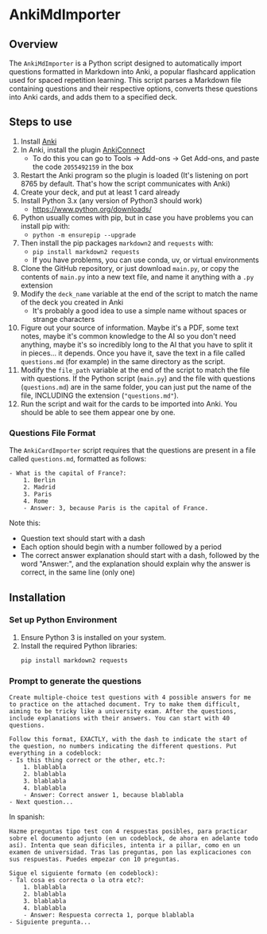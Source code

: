 # AnkiMdImporter

## Overview
The `AnkiMdImporter` is a Python script designed to automatically import questions formatted in Markdown into Anki, a popular flashcard application used for spaced repetition learning. This script parses a Markdown file containing questions and their respective options, converts these questions into Anki cards, and adds them to a specified deck.

## Steps to use
1. Install [Anki](https://apps.ankiweb.net/)
2. In Anki, install the plugin [AnkiConnect](https://ankiweb.net/shared/info/2055492159)
    - To do this you can go to Tools -> Add-ons -> Get Add-ons, and paste the code ``2055492159`` in the box
3. Restart the Anki program so the plugin is loaded (It's listening on port 8765 by default. That's how the script communicates with Anki)
4. Create your deck, and put at least 1 card already
5. Install Python 3.x (any version of Python3 should work)
    - https://www.python.org/downloads/
6. Python usually comes with pip, but in case you have problems you can install pip with:
    - `python -m ensurepip --upgrade`
7. Then install the pip packages `markdown2` and `requests` with:
    - `pip install markdown2 requests`
    - If you have problems, you can use conda, uv, or virtual environments
8. Clone the GitHub repository, or just download `main.py`, or copy the contents of `main.py` into a new text file, and name it anything with a `.py` extension
9. Modify the `deck_name` variable at the end of the script to match the name of the deck you created in Anki
    - It's probably a good idea to use a simple name without spaces or strange characters
10. Figure out your source of information. Maybe it's a PDF, some text notes, maybe it's common knowledge to the AI so you don't need anything, maybe it's so incredibly long to the AI that you have to split it in pieces... it depends. Once you have it, save the text in a file called `questions.md` (for example) in the same directory as the script.
11. Modify the `file_path` variable at the end of the script to match the file with questions. If the Python script (`main.py`) and the file with questions (`questions.md`) are in the same folder, you can just put the name of the file, INCLUDING the extension (`"questions.md"`).
12. Run the script and wait for the cards to be imported into Anki. You should be able to see them appear one by one.

### Questions File Format
The `AnkiCardImporter` script requires that the questions are present in a file called `questions.md`, formatted as follows:
```text
- What is the capital of France?:
    1. Berlin
    2. Madrid
    3. Paris
    4. Rome
    - Answer: 3, because Paris is the capital of France.
```

Note this:
- Question text should start with a dash
- Each option should begin with a number followed by a period
- The correct answer explanation should start with a dash, followed by the word "Answer:", and the explanation should explain why the answer is correct, in the same line (only one)

## Installation

### Set up Python Environment
1. Ensure Python 3 is installed on your system.
2. Install the required Python libraries:
   ```bash
   pip install markdown2 requests

### Prompt to generate the questions
```text
Create multiple-choice test questions with 4 possible answers for me to practice on the attached document. Try to make them difficult, aiming to be tricky like a university exam. After the questions, include explanations with their answers. You can start with 40 questions.

Follow this format, EXACTLY, with the dash to indicate the start of the question, no numbers indicating the different questions. Put everything in a codeblock:
- Is this thing correct or the other, etc.?:
    1. blablabla
    2. blablabla
    3. blablabla
    4. blablabla
    - Answer: Correct answer 1, because blablabla
- Next question...
```
In spanish:
```text
Hazme preguntas tipo test con 4 respuestas posibles, para practicar sobre el documento adjunto (en un codeblock, de ahora en adelante todo así). Intenta que sean dificiles, intenta ir a pillar, como en un examen de universidad. Tras las preguntas, pon las explicaciones con sus respuestas. Puedes empezar con 10 preguntas.

Sigue el siguiente formato (en codeblock):
- Tal cosa es correcta o la otra etc?:
    1. blablabla
    2. blablabla
    3. blablabla
    4. blablabla
    - Answer: Respuesta correcta 1, porque blablabla
- Siguiente pregunta...
```
